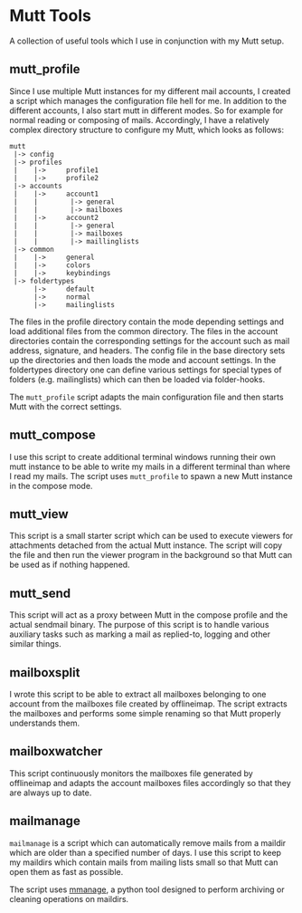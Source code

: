 # Mutt Tools

A collection of useful tools which I use in conjunction with my Mutt setup.

## mutt_profile

Since I use multiple Mutt instances for my different mail accounts, I created
a script which manages the configuration file hell for me. In addition to the
different accounts, I also start mutt in different modes. So for example for
normal reading or composing of mails. Accordingly, I have a relatively complex
directory structure to configure my Mutt, which looks as follows:

    mutt
     |-> config
     |-> profiles
     |    |->     profile1
     |    |->     profile2
     |-> accounts
     |    |->     account1
     |    |        |-> general
     |    |        |-> mailboxes
     |    |->     account2
     |    |        |-> general
     |    |        |-> mailboxes
     |    |        |-> maillinglists
     |-> common
     |    |->     general
     |    |->     colors
     |    |->     keybindings
     |-> foldertypes
          |->     default
          |->     normal
          |->     mailinglists

The files in the profile directory contain the mode depending settings and load
additional files from the common directory. The files in the account
directories contain the corresponding settings for the account such as mail
address, signature, and headers. The config file in the base directory sets up the
directories and then loads the mode and account settings. In the foldertypes directory
one can define various settings for special types of folders (e.g. mailinglists) which
can then be loaded via folder-hooks.

The `mutt_profile` script adapts the main configuration file and then starts
Mutt with the correct settings.


## mutt_compose

I use this script to create additional terminal windows running their own mutt instance
to be able to write my mails in a different terminal than where I read my mails. The
script uses `mutt_profile` to spawn a new Mutt instance in the compose mode.


## mutt_view

This script is a small starter script which can be used to execute viewers for attachments
detached from the actual Mutt instance. The script will copy the file and then run the viewer
program in the background so that Mutt can be used as if nothing happened.


## mutt_send

This script will act as a proxy between Mutt in the compose profile and the actual sendmail
binary. The purpose of this script is to handle various auxiliary tasks such as marking a mail
as replied-to, logging and other similar things.

## mailboxsplit

I wrote this script to be able to extract all mailboxes belonging to one account from the
mailboxes file created by offlineimap. The script extracts the mailboxes and performs some
simple renaming so that Mutt properly understands them.


## mailboxwatcher

This script continuously monitors the mailboxes file generated by offlineimap and adapts the
account mailboxes files accordingly so that they are always up to date.


## mailmanage

`mailmanage` is a script which can automatically remove mails from a maildir which are older
than a specified number of days. I use this script to keep my maildirs which contain mails from
mailing lists small so that Mutt can open them as fast as possible.

The script uses [mmanage](https://github.com/l3nkz/mail-tools "mail-tools"), a python tool designed
to perform archiving or cleaning operations on maildirs.
